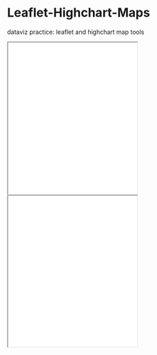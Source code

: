 # Leaflet-Highchart-Maps
dataviz practice: leaflet and highchart map tools
<iframe src=”https://nwroth.github.io/leaflet-map-simple:embed=yes” width=”90%” height=350></iframe>
<iframe src=”https://nwroth.github.io/highcharts-scatter-csv:embed=yes” width=”90%” height=350></iframe>

